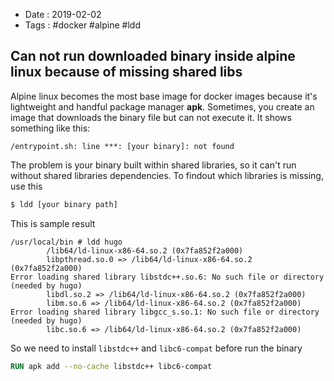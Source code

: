- Date : 2019-02-02
- Tags : #docker #alpine #ldd

## Can not run downloaded binary inside alpine linux because of missing shared libs

Alpine linux becomes the most base image for docker images because it's lightweight and handful package manager **apk**. Sometimes, you create an image that downloads the binary file but can not execute it. It shows something like this:

```
/entrypoint.sh: line ***: [your binary]: not found
```

The problem is your binary built within shared libraries, so it can't run without shared libraries dependencies. To findout which libraries is missing, use this

```bash
$ ldd [your binary path]
```

This is sample result

```
/usr/local/bin # ldd hugo
        /lib64/ld-linux-x86-64.so.2 (0x7fa852f2a000)
        libpthread.so.0 => /lib64/ld-linux-x86-64.so.2 (0x7fa852f2a000)
Error loading shared library libstdc++.so.6: No such file or directory (needed by hugo)
        libdl.so.2 => /lib64/ld-linux-x86-64.so.2 (0x7fa852f2a000)
        libm.so.6 => /lib64/ld-linux-x86-64.so.2 (0x7fa852f2a000)
Error loading shared library libgcc_s.so.1: No such file or directory (needed by hugo)
        libc.so.6 => /lib64/ld-linux-x86-64.so.2 (0x7fa852f2a000)
```

So we need to install `libstdc++` and `libc6-compat` before run the binary

```Dockerfile
RUN apk add --no-cache libstdc++ libc6-compat
```

